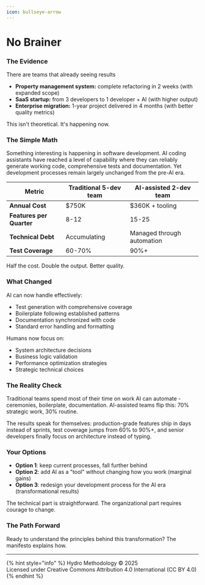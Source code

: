 ```yaml
---
icon: bullseye-arrow
---
```


# No Brainer

### The Evidence

There are teams that already seeing results

* **Property management system:** complete refactoring in 2 weeks (with expanded scope)
* **SaaS startup:** from 3 developers to 1 developer + AI (with higher output)
* **Enterprise migration:** 1-year project delivered in 4 months (with better quality metrics)

This isn't theoretical. It's happening now.

### The Simple Math

Something interesting is happening in software development. AI coding assistants have reached a level of capability where they can reliably generate working code, comprehensive tests and documentation. Yet development processes remain largely unchanged from the pre-AI era.

| Metric                   | Traditional 5-dev team | AI-assisted 2-dev team     |
| ------------------------ | ---------------------- | -------------------------- |
| **Annual Cost**          | $750K                  | $360K + tooling            |
| **Features per Quarter** | 8-12                   | 15-25                      |
| **Technical Debt**       | Accumulating           | Managed through automation |
| **Test Coverage**        | 60-70%                 | 90%+                       |

Half the cost. Double the output. Better quality.&#x20;

### What Changed

AI can now handle effectively:

* Test generation with comprehensive coverage
* Boilerplate following established patterns
* Documentation synchronized with code
* Standard error handling and formatting

Humans now focus on:

* System architecture decisions
* Business logic validation
* Performance optimization strategies
* Strategic technical choices

### The Reality Check

Traditional teams spend most of their time on work AI can automate - ceremonies, boilerplate, documentation. AI-assisted teams flip this: 70% strategic work, 30% routine.

The results speak for themselves: production-grade features ship in days instead of sprints, test coverage jumps from 60% to 90%+, and senior developers finally focus on architecture instead of typing.

### Your Options

* **Option 1**: keep current processes, fall further behind&#x20;
* **Option 2**: add AI as a "tool" without changing how you work (marginal gains)&#x20;
* **Option 3**: redesign your development process for the AI era (transformational results)

The technical part is straightforward. The organizational part requires courage to change.

### The Path Forward

Ready to understand the principles behind this transformation? The manifesto explains how.

***

{% hint style="info" %}
Hydro Methodology © 2025\
Licensed under Creative Commons Attribution 4.0 International (CC BY 4.0)
{% endhint %}
